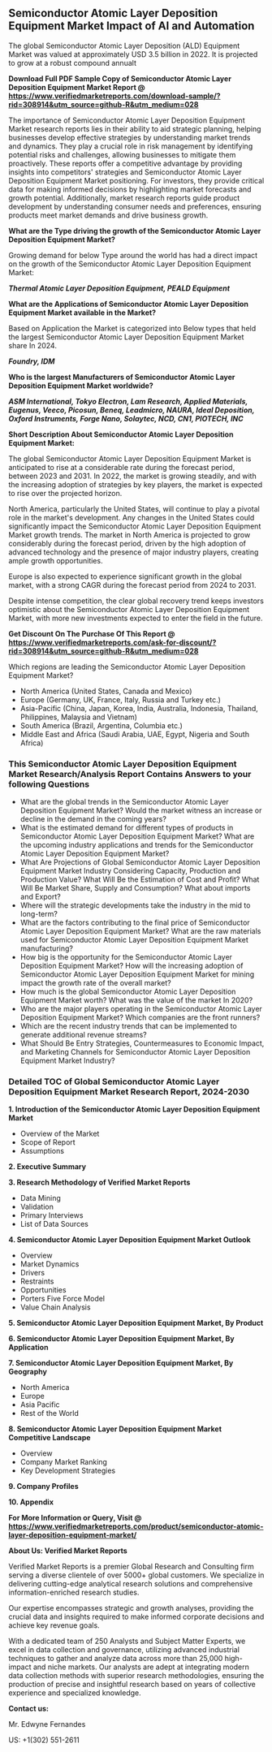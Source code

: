 <h2>Semiconductor Atomic Layer Deposition Equipment Market Impact of AI and Automation</h2><p>The global Semiconductor Atomic Layer Deposition (ALD) Equipment Market was valued at approximately USD 3.5 billion in 2022. It is projected to grow at a robust compound annualt</p><p id="" class=""><strong>Download Full PDF Sample Copy of Semiconductor Atomic Layer Deposition Equipment Market Report @ <a href="https://www.verifiedmarketreports.com/download-sample/?rid=308914&utm_source=github-R&utm_medium=028" target="_blank">https://www.verifiedmarketreports.com/download-sample/?rid=308914&utm_source=github-R&utm_medium=028</a></strong></p><p>The importance of&nbsp;Semiconductor Atomic Layer Deposition Equipment Market research reports lies in their ability to aid strategic planning, helping businesses develop effective strategies by understanding market trends and dynamics. They play a crucial role in risk management by identifying potential risks and challenges, allowing businesses to mitigate them proactively. These reports offer a competitive advantage by providing insights into competitors' strategies and Semiconductor Atomic Layer Deposition Equipment Market positioning. For investors, they provide critical data for making informed decisions by highlighting market forecasts and growth potential. Additionally, market research reports guide product development by understanding consumer needs and preferences, ensuring products meet market demands and drive business growth.</p><p><strong>What are the&nbsp;Type driving the growth of the Semiconductor Atomic Layer Deposition Equipment Market?</strong></p><p id="" class="">Growing demand for below Type around the world has had a direct impact on the growth of the Semiconductor Atomic Layer Deposition Equipment Market:</p><em><strong>Thermal Atomic Layer Deposition Equipment, PEALD Equipment</strong></em></p><strong>What are the&nbsp;Applications&nbsp;of Semiconductor Atomic Layer Deposition Equipment Market available in the Market?</strong></p><p id="" class="">Based on Application the Market is categorized into Below types that held the largest Semiconductor Atomic Layer Deposition Equipment Market share In 2024.</p><em><strong>Foundry, IDM</strong></em></p><strong>Who is the largest Manufacturers of Semiconductor Atomic Layer Deposition Equipment Market worldwide?</strong></p><p><em><strong>ASM International, Tokyo Electron, Lam Research, Applied Materials, Eugenus, Veeco, Picosun, Beneq, Leadmicro, NAURA, Ideal Deposition, Oxford Instruments, Forge Nano, Solaytec, NCD, CN1, PIOTECH, INC</strong></em></p><p id="" class=""><strong>Short Description About Semiconductor Atomic Layer Deposition Equipment Market:</strong></p><p>The global Semiconductor Atomic Layer Deposition Equipment Market is anticipated to rise at a considerable rate during the forecast period, between 2023 and 2031. In 2022, the market is growing steadily, and with the increasing adoption of strategies by key players, the market is expected to rise over the projected horizon.</p><p>North America, particularly the United States, will continue to play a pivotal role in the market's development. Any changes in the United States could significantly impact the Semiconductor Atomic Layer Deposition Equipment Market growth trends. The market in North America is projected to grow considerably during the forecast period, driven by the high adoption of advanced technology and the presence of major industry players, creating ample growth opportunities.</p><p>Europe is also expected to experience significant growth in the global market, with a strong CAGR during the forecast period from 2024 to 2031.</p><p>Despite intense competition, the clear global recovery trend keeps investors optimistic about the Semiconductor Atomic Layer Deposition Equipment Market, with more new investments expected to enter the field in the future.</p><p id="" class=""><strong>Get Discount On The Purchase Of This Report @ <a href="https://www.verifiedmarketreports.com/ask-for-discount/?rid=308914&utm_source=github-R&utm_medium=028" target="_blank">https://www.verifiedmarketreports.com/ask-for-discount/?rid=308914&utm_source=github-R&utm_medium=028</a></strong></p>Which regions are leading the Semiconductor Atomic Layer Deposition Equipment Market?</p><ul><li>North America (United States, Canada and Mexico)</li><li>Europe (Germany, UK, France, Italy, Russia and Turkey etc.)</li><li>Asia-Pacific (China, Japan, Korea, India, Australia, Indonesia, Thailand, Philippines, Malaysia and Vietnam)</li><li>South America (Brazil, Argentina, Columbia etc.)</li><li>Middle East and Africa (Saudi Arabia, UAE, Egypt, Nigeria and South Africa)</li></ul><h3 id="" class="">This Semiconductor Atomic Layer Deposition Equipment Market Research/Analysis Report Contains Answers to your following Questions</h3><ul><li>What are the global trends in the Semiconductor Atomic Layer Deposition Equipment Market? Would the market witness an increase or decline in the demand in the coming years?</li><li>What is the estimated demand for different types of products in Semiconductor Atomic Layer Deposition Equipment Market? What are the upcoming industry applications and trends for the Semiconductor Atomic Layer Deposition Equipment Market?</li><li>What Are Projections of Global Semiconductor Atomic Layer Deposition Equipment Market Industry Considering Capacity, Production and Production Value? What Will Be the Estimation of Cost and Profit? What Will Be Market Share, Supply and Consumption? What about imports and Export?</li><li>Where will the strategic developments take the industry in the mid to long-term?</li><li>What are the factors contributing to the final price of Semiconductor Atomic Layer Deposition Equipment Market? What are the raw materials used for Semiconductor Atomic Layer Deposition Equipment Market manufacturing?</li><li>How big is the opportunity for the Semiconductor Atomic Layer Deposition Equipment Market? How will the increasing adoption of Semiconductor Atomic Layer Deposition Equipment Market for mining impact the growth rate of the overall market?</li><li>How much is the global Semiconductor Atomic Layer Deposition Equipment Market worth? What was the value of the market In 2020?</li><li>Who are the major players operating in the Semiconductor Atomic Layer Deposition Equipment Market? Which companies are the front runners?</li><li>Which are the recent industry trends that can be implemented to generate additional revenue streams?</li><li>What Should Be Entry Strategies, Countermeasures to Economic Impact, and Marketing Channels for Semiconductor Atomic Layer Deposition Equipment Market Industry?</li></ul><h3 id="" class="">Detailed TOC of Global Semiconductor Atomic Layer Deposition Equipment Market Research Report, 2024-2030</h3><p id="" class=""><strong>1. Introduction of the Semiconductor Atomic Layer Deposition Equipment Market</strong></p><ul><li>Overview of the Market</li><li>Scope of Report</li><li>Assumptions</li></ul><p id="" class=""><strong>2. Executive Summary</strong></p><p id="" class=""><strong>3. Research Methodology of Verified Market Reports</strong></p><ul><li>Data Mining</li><li>Validation</li><li>Primary Interviews</li><li>List of Data Sources</li></ul><p id="" class=""><strong>4. Semiconductor Atomic Layer Deposition Equipment Market Outlook</strong></p><ul><li>Overview</li><li>Market Dynamics</li><li>Drivers</li><li>Restraints</li><li>Opportunities</li><li>Porters Five Force Model</li><li>Value Chain Analysis</li></ul><p id="" class=""><strong>5. Semiconductor Atomic Layer Deposition Equipment Market, By Product</strong></p><p id="" class=""><strong>6. Semiconductor Atomic Layer Deposition Equipment Market, By Application</strong></p><p id="" class=""><strong>7. Semiconductor Atomic Layer Deposition Equipment Market, By Geography</strong></p><ul><li>North America</li><li>Europe</li><li>Asia Pacific</li><li>Rest of the World</li></ul><p id="" class=""><strong>8. Semiconductor Atomic Layer Deposition Equipment Market Competitive Landscape</strong></p><ul><li>Overview</li><li>Company Market Ranking</li><li>Key Development Strategies</li></ul><p id="" class=""><strong>9. Company Profiles</strong></p><p id="" class=""><strong>10. Appendix</strong></p><p id="" class=""><strong>For More Information or Query, Visit @ <a href="https://www.verifiedmarketreports.com/product/semiconductor-atomic-layer-deposition-equipment-market/" target="_blank">https://www.verifiedmarketreports.com/product/semiconductor-atomic-layer-deposition-equipment-market/</a></strong></p><p id="" class=""><strong>About Us: Verified Market Reports</strong></p><p id="" class="">Verified Market Reports is a premier Global Research and Consulting firm serving a diverse clientele of over 5000+ global customers. We specialize in delivering cutting-edge analytical research solutions and comprehensive information-enriched research studies.</p><p id="" class="">Our expertise encompasses strategic and growth analyses, providing the crucial data and insights required to make informed corporate decisions and achieve key revenue goals.</p><p id="" class="">With a dedicated team of 250 Analysts and Subject Matter Experts, we excel in data collection and governance, utilizing advanced industrial techniques to gather and analyze data across more than 25,000 high-impact and niche markets. Our analysts are adept at integrating modern data collection methods with superior research methodologies, ensuring the production of precise and insightful research based on years of collective experience and specialized knowledge.</p><p id="" class=""><strong>Contact us:</strong></p><p id="" class="">Mr. Edwyne Fernandes</p><p id="" class="">US: +1(302) 551-2611</p>